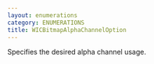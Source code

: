 ```yaml
---
layout: enumerations
category: ENUMERATIONS
title: WICBitmapAlphaChannelOption
---
```


Specifies the desired alpha channel usage.
